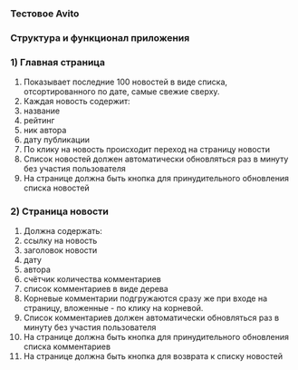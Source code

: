 ###  Тестовое Avito
### Структура и функционал приложения
### 1) Главная страница
1. Показывает последние 100 новостей в виде списка, отсортированного по дате, самые свежие сверху.
1. Каждая новость содержит:
1. название
1. рейтинг
1. ник автора
1. дату публикации
1. По клику на новость происходит переход на страницу новости
1. Список новостей должен автоматически обновляться раз в минуту без участия пользователя
1. На странице должна быть кнопка для принудительного обновления списка новостей
### 2) Страница новости
1. Должна содержать:
1. ссылку на новость
1. заголовок новости
1. дату
1. автора
1. счётчик количества комментариев
1. список комментариев в виде дерева
1. Корневые комментарии подгружаются сразу же при входе на страницу, вложенные - по клику на корневой.
1. Список комментариев должен автоматически обновляться раз в минуту без участия пользователя
1. На странице должна быть кнопка для принудительного обновления списка комментариев
1. На странице должна быть кнопка для возврата к списку новостей
